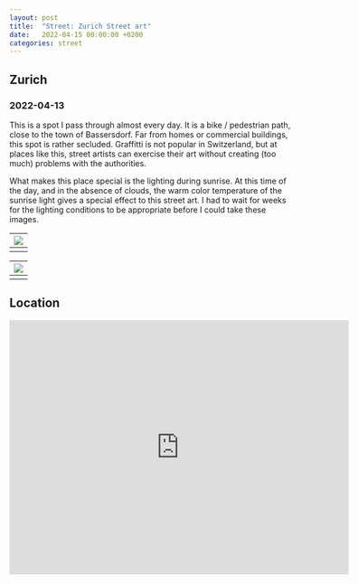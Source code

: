 ```yaml
---
layout: post
title:  "Street: Zurich Street art"
date:   2022-04-15 00:00:00 +0200
categories: street
---
```


## Zurich
### 2022-04-13

This is a spot I pass through almost every day. It is a bike / pedestrian path, close to the town of Bassersdorf. Far from homes or commercial buildings, this spot is rather secluded. Graffitti is not popular in Switzerland, but at places like this, street artists can exercise their art without creating (too much) problems with the authorities.

What makes this place special is the lighting during sunrise. At this time of the day, and in the absence of clouds, the warm color temperature of the sunrise light gives a special effect to this street art. I had to wait for weeks for the lighting conditions to be appropriate before I could take these images.

| ![](/photos/assets/street/20220413_073507.jpg) |
|:--:|
||

| ![](/photos/assets/street/20220413_073727.jpg) |
|:--:|
||

## Location

<iframe src="https://www.google.com/maps/embed?pb=!1m18!1m12!1m3!1d2698.7606097465823!2d8.623361551912279!3d47.43611107907148!2m3!1f0!2f0!3f0!3m2!1i1024!2i768!4f13.1!3m3!1m2!1s0x0%3A0x5801c24437cb6726!2zNDfCsDI2JzEwLjAiTiA4wrAzNyczMi4wIkU!5e0!3m2!1sen!2sch!4v1650020157991!5m2!1sen!2sch" width="600" height="450" style="border:0;" allowfullscreen="" loading="lazy" referrerpolicy="no-referrer-when-downgrade"></iframe>